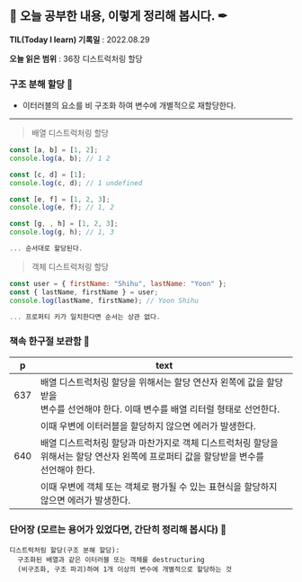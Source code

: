 ## 📕 오늘 공부한 내용, 이렇게 정리해 봅시다. ✒

**TIL(Today I learn) 기록일** : 2022.08.29

**오늘 읽은 범위** : 36장 디스트럭처링 할당

### 구조 분해 할당 📑

- 이터러블의 요소를 비 구조화 하여 변수에 개별적으로 재할당한다.

---

> 배열 디스트럭처링 할당

```js
const [a, b] = [1, 2];
console.log(a, b); // 1 2

const [c, d] = [1];
console.log(c, d); // 1 undefined

const [e, f] = [1, 2, 3];
console.log(e, f); // 1, 2

const [g, , h] = [1, 2, 3];
console.log(g, h); // 1, 3

... 순서대로 할당된다.
```

> 객체 디스트럭처링 할당

```js
const user = { firstName: "Shihu", lastName: "Yoon" };
const { lastName, firstName } = user;
console.log(lastName, firstName); // Yoon Shihu

... 프로퍼티 키가 일치한다면 순서는 상관 없다.
```

### 책속 한구절 보관함 📖

| p   | text                                                                                                                                          |
| --- | --------------------------------------------------------------------------------------------------------------------------------------------- |
| 637 | 배열 디스트럭처링 할당을 위해서는 할당 연산자 왼쪽에 값을 할당받을<br> 변수를 선언해야 한다. 이때 변수를 배열 리터럴 형태로 선언한다.         |
|     | 이때 우변에 이터러블을 할당하지 않으면 에러가 발생한다.                                                                                       |
| 640 | 배열 디스트럭처링 할당과 마찬가지로 객체 디스트럭처링 할당을<br> 위해서는 할당 연산자 왼쪽에 프로퍼티 값을 할당받을 변수를<br> 선언해야 한다. |
|     | 이때 우변에 객체 또는 객체로 평가될 수 있는 표현식을 할당하지<br> 않으면 에러가 발생한다.                                                     |

### 단어장 (모르는 용어가 있었다면, 간단히 정리해 봅시다) 🔖

```
디스트럭처링 할당(구조 분해 할당):
  구조화된 배열과 같은 이터러블 또는 객체를 destructuring
  (비구조화, 구조 파괴)하여 1개 이상의 변수에 개별적으로 할당하는 것

```
